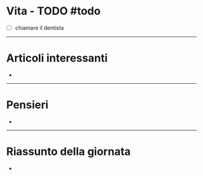 # Vita - TODO #todo 
- [ ] chiamare il dentista

---

# Articoli interessanti
- 

---

# Pensieri
- 

---

# Riassunto della giornata
- 